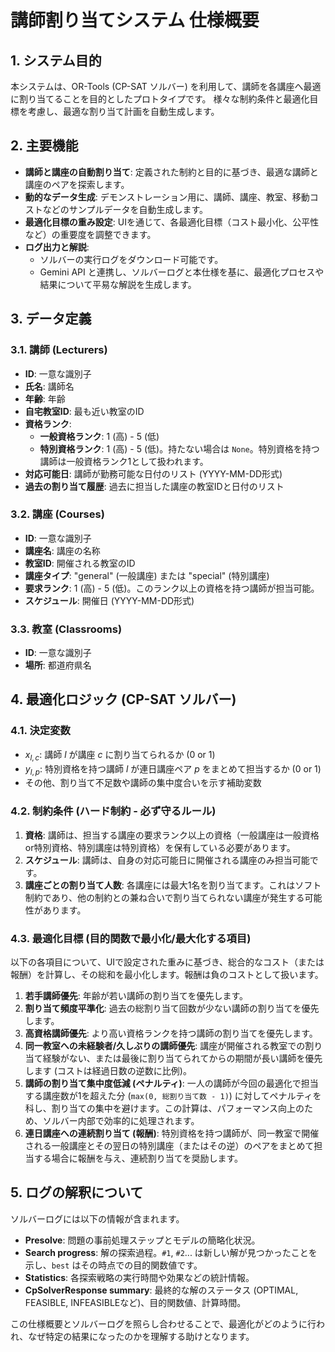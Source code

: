 # 講師割り当てシステム 仕様概要

## 1. システム目的
本システムは、OR-Tools (CP-SAT ソルバー) を利用して、講師を各講座へ最適に割り当てることを目的としたプロトタイプです。
様々な制約条件と最適化目標を考慮し、最適な割り当て計画を自動生成します。

## 2. 主要機能
- **講師と講座の自動割り当て**: 定義された制約と目的に基づき、最適な講師と講座のペアを探索します。
- **動的なデータ生成**: デモンストレーション用に、講師、講座、教室、移動コストなどのサンプルデータを自動生成します。
- **最適化目標の重み設定**: UIを通じて、各最適化目標（コスト最小化、公平性など）の重要度を調整できます。
- **ログ出力と解説**:
    - ソルバーの実行ログをダウンロード可能です。
    - Gemini API と連携し、ソルバーログと本仕様を基に、最適化プロセスや結果について平易な解説を生成します。

## 3. データ定義
### 3.1. 講師 (Lecturers)
- **ID**: 一意な識別子
- **氏名**: 講師名
- **年齢**: 年齢
- **自宅教室ID**: 最も近い教室のID
- **資格ランク**:
    - **一般資格ランク**: 1 (高) - 5 (低)
    - **特別資格ランク**: 1 (高) - 5 (低)。持たない場合は `None`。特別資格を持つ講師は一般資格ランク1として扱われます。
- **対応可能日**: 講師が勤務可能な日付のリスト (YYYY-MM-DD形式)
- **過去の割り当て履歴**: 過去に担当した講座の教室IDと日付のリスト

### 3.2. 講座 (Courses)
- **ID**: 一意な識別子
- **講座名**: 講座の名称
- **教室ID**: 開催される教室のID
- **講座タイプ**: "general" (一般講座) または "special" (特別講座)
- **要求ランク**: 1 (高) - 5 (低)。このランク以上の資格を持つ講師が担当可能。
- **スケジュール**: 開催日 (YYYY-MM-DD形式)

### 3.3. 教室 (Classrooms)
- **ID**: 一意な識別子
- **場所**: 都道府県名

## 4. 最適化ロジック (CP-SAT ソルバー)
### 4.1. 決定変数
- $x_{l,c}$: 講師 $l$ が講座 $c$ に割り当てられるか (0 or 1)
- $y_{l,p}$: 特別資格を持つ講師 $l$ が連日講座ペア $p$ をまとめて担当するか (0 or 1)
- その他、割り当て不足数や講師の集中度合いを示す補助変数

### 4.2. 制約条件 (ハード制約 - 必ず守るルール)
1.  **資格**: 講師は、担当する講座の要求ランク以上の資格（一般講座は一般資格or特別資格、特別講座は特別資格）を保有している必要があります。
2.  **スケジュール**: 講師は、自身の対応可能日に開催される講座のみ担当可能です。
3.  **講座ごとの割り当て人数**: 各講座には最大1名を割り当てます。これはソフト制約であり、他の制約との兼ね合いで割り当てられない講座が発生する可能性があります。

### 4.3. 最適化目標 (目的関数で最小化/最大化する項目)
以下の各項目について、UIで設定された重みに基づき、総合的なコスト（または報酬）を計算し、その総和を最小化します。報酬は負のコストとして扱います。

1.  **若手講師優先**: 年齢が若い講師の割り当てを優先します。
2.  **割り当て頻度平準化**: 過去の総割り当て回数が少ない講師の割り当てを優先します。
3.  **高資格講師優先**: より高い資格ランクを持つ講師の割り当てを優先します。
4.  **同一教室への未経験者/久しぶりの講師優先**:
    講座が開催される教室での割り当て経験がない、または最後に割り当てられてからの期間が長い講師を優先します (コストは経過日数の逆数に比例)。
5.  **講師の割り当て集中度低減 (ペナルティ)**:
    一人の講師が今回の最適化で担当する講座数が1を超えた分 (`max(0, 総割り当て数 - 1)`) に対してペナルティを科し、割り当ての集中を避けます。この計算は、パフォーマンス向上のため、ソルバー内部で効率的に処理されます。
6.  **連日講座への連続割り当て (報酬)**:
    特別資格を持つ講師が、同一教室で開催される一般講座とその翌日の特別講座（またはその逆）のペアをまとめて担当する場合に報酬を与え、連続割り当てを奨励します。

## 5. ログの解釈について
ソルバーログには以下の情報が含まれます。
- **Presolve**: 問題の事前処理ステップとモデルの簡略化状況。
- **Search progress**: 解の探索過程。`#1`, `#2`... は新しい解が見つかったことを示し、`best` はその時点での目的関数値です。
- **Statistics**: 各探索戦略の実行時間や効果などの統計情報。
- **CpSolverResponse summary**: 最終的な解のステータス (OPTIMAL, FEASIBLE, INFEASIBLEなど)、目的関数値、計算時間。

この仕様概要とソルバーログを照らし合わせることで、最適化がどのように行われ、なぜ特定の結果になったのかを理解する助けとなります。